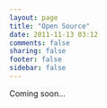 ```yaml
---
layout: page
title: "Open Source"
date: 2011-11-13 03:12
comments: false
sharing: false
footer: false
sidebar: false
---
```

Coming soon...
